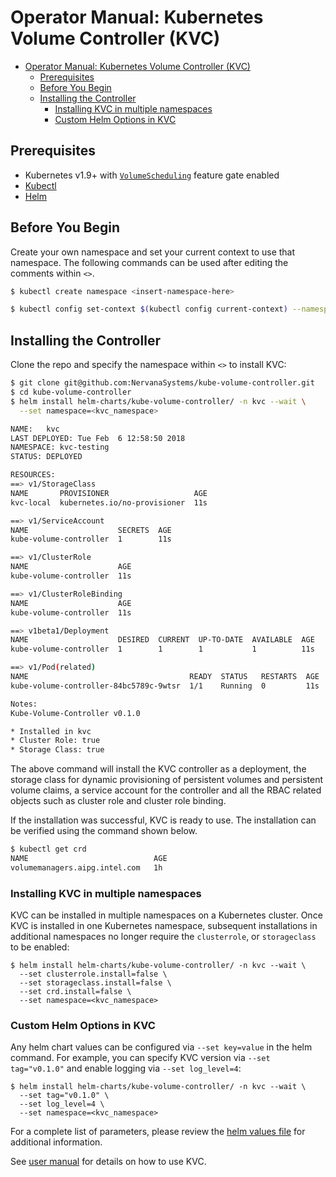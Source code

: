 # Operator Manual: Kubernetes Volume Controller (KVC)
  
  * [Operator Manual: Kubernetes Volume Controller (KVC)](#operator-manual-kubernetes-volume-controller-kvc)
    * [Prerequisites](#prerequisites)
    * [Before You Begin](#before-you-begin)
    * [Installing the Controller](#installing-the-controller)
      * [Installing KVC in multiple namespaces](#installing-kvc-in-multiple-namespaces)
      * [Custom Helm Options in KVC](#custom-helm-options-in-kvc)

## Prerequisites

- Kubernetes v1.9+ with [`VolumeScheduling`][vol-sched] feature gate enabled
- [Kubectl][kubectl]
- [Helm][helm]

## Before You Begin

Create your own namespace and set your current context to use that namespace.
The following commands can be used after editing the comments within `<>`.

```sh
$ kubectl create namespace <insert-namespace-here>

$ kubectl config set-context $(kubectl config current-context) --namespace=<insert-namespace-here>
```

## Installing the Controller

Clone the repo and specify the namespace within `<>` to install KVC:

```sh
$ git clone git@github.com:NervanaSystems/kube-volume-controller.git
$ cd kube-volume-controller
$ helm install helm-charts/kube-volume-controller/ -n kvc --wait \
  --set namespace=<kvc_namespace>

NAME:   kvc
LAST DEPLOYED: Tue Feb  6 12:58:50 2018
NAMESPACE: kvc-testing
STATUS: DEPLOYED

RESOURCES:
==> v1/StorageClass
NAME       PROVISIONER                   AGE
kvc-local  kubernetes.io/no-provisioner  11s

==> v1/ServiceAccount
NAME                    SECRETS  AGE
kube-volume-controller  1        11s

==> v1/ClusterRole
NAME                    AGE
kube-volume-controller  11s

==> v1/ClusterRoleBinding
NAME                    AGE
kube-volume-controller  11s

==> v1beta1/Deployment
NAME                    DESIRED  CURRENT  UP-TO-DATE  AVAILABLE  AGE
kube-volume-controller  1        1        1           1          11s

==> v1/Pod(related)
NAME                                    READY  STATUS   RESTARTS  AGE
kube-volume-controller-84bc5789c-9wtsr  1/1    Running  0         11s

Notes:
Kube-Volume-Controller v0.1.0

* Installed in kvc
* Cluster Role: true
* Storage Class: true
```

The above command will install the KVC controller as a deployment, the storage
class for dynamic provisioning of persistent volumes and persistent volume
claims, a service account for the controller and all the RBAC related objects
such as cluster role and cluster role binding.

If the installation was successful, KVC is ready to use. The installation can be
verified using the command shown below.

```sh
$ kubectl get crd
NAME                            AGE
volumemanagers.aipg.intel.com   1h
```

### Installing KVC in multiple namespaces

KVC can be installed in multiple namespaces on a Kubernetes cluster. Once KVC is installed in one Kubernetes namespace, subsequent installations in additional namespaces no longer require the `clusterrole`, or `storageclass` to be enabled:

```
$ helm install helm-charts/kube-volume-controller/ -n kvc --wait \
  --set clusterrole.install=false \
  --set storageclass.install=false \
  --set crd.install=false \
  --set namespace=<kvc_namespace>
```

### Custom Helm Options in KVC

Any helm chart values can be configured via `--set key=value` in the helm command. For example, you can specify KVC version via `--set tag="v0.1.0"` and enable logging via `--set log_level=4`:

```
$ helm install helm-charts/kube-volume-controller/ -n kvc --wait \
  --set tag="v0.1.0" \
  --set log_level=4 \
  --set namespace=<kvc_namespace>
```

For a complete list of parameters, please review the [helm values file][helm-values] for additional information.

See [user manual][user-doc] for details on how to use KVC.

[helm-values]: ../helm-charts/kube-volume-controller/values.yaml
[user-doc]: user.md
[vol-sched]: https://github.com/kubernetes/features/issues/490
[helm]: https://docs.helm.sh/using_helm/
[kubectl]: https://kubernetes.io/docs/tasks/tools/install-kubectl/

